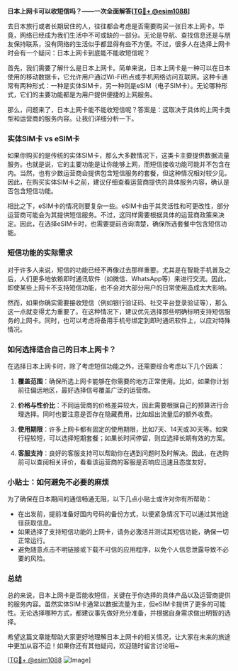 **日本上网卡可以收短信吗？——一次全面解答[[TG💪+ @esim1088](https://t.me/s/esim1088)]**

去日本旅行或者长期居住的人，往往都会考虑是否需要购买一张日本上网卡。毕竟，网络已经成为我们生活中不可或缺的一部分。无论是导航、查找信息还是与朋友保持联系，没有网络的生活似乎都显得有些不方便。不过，很多人在选择上网卡时会有一个疑问：日本上网卡到底能不能收短信呢？

首先，我们需要了解什么是日本上网卡。简单来说，日本上网卡是一种可以在日本使用的移动数据卡，它允许用户通过Wi-Fi热点或手机网络访问互联网。这种卡通常有两种形式：一种是实体SIM卡，另一种则是eSIM（电子SIM卡）。无论哪种形式，它们的主要功能都是为用户提供便捷的上网服务。

那么，问题来了，日本上网卡能不能收短信呢？答案是：这取决于具体的上网卡类型和运营商的服务内容。让我们详细分析一下。

### 实体SIM卡 vs eSIM卡

如果你购买的是传统的实体SIM卡，那么大多数情况下，这类卡主要提供数据流量服务。也就是说，它的主要功能是让你能够上网，而短信接收功能可能并不包含在内。当然，也有少数运营商会提供包含短信服务的套餐，但这种情况相对较少见。因此，在购买实体SIM卡之前，建议仔细查看运营商提供的具体服务内容，确认是否包含短信功能。

相比之下，eSIM卡的情况则要复杂一些。eSIM卡由于其灵活性和可更改性，部分运营商可能会为其提供短信服务。不过，这同样需要根据具体的运营商政策来决定。因此，在选择eSIM卡时，也需要提前咨询清楚，确保所选套餐中包含短信功能。

### 短信功能的实际需求

对于许多人来说，短信的功能已经不再像过去那样重要。尤其是在智能手机普及之后，人们更多地依赖即时通讯软件（如微信、WhatsApp等）来进行交流。因此，即使某些上网卡不支持短信功能，也不会对大部分用户的日常使用造成太大影响。

然而，如果你确实需要接收短信（例如银行验证码、社交平台登录验证等），那么这一点就变得尤为重要了。在这种情况下，建议优先选择那些明确标明支持短信服务的上网卡。同时，也可以考虑将备用手机号绑定到即时通讯软件上，以应对特殊情况。

### 如何选择适合自己的日本上网卡？

在选择日本上网卡时，除了考虑短信功能之外，还需要综合考虑以下几个因素：

1. **覆盖范围**：确保所选上网卡能够在你需要的地方正常使用。比如，如果你计划前往偏远地区，最好选择信号覆盖广泛的运营商。
   
2. **价格与性价比**：不同运营商的价格差异较大，因此需要根据自己的预算进行合理选择。同时也要注意是否存在隐藏费用，比如超出流量后的额外收费。

3. **使用期限**：许多上网卡都有固定的使用期限，比如7天、14天或30天等。如果行程较短，可以选择短期套餐；如果长时间停留，则应选择长期有效的方案。

4. **客服支持**：良好的客服支持可以帮助你在遇到问题时及时解决。因此，在选购前可以查阅相关评价，看看该运营商的客服是否响应迅速且态度友好。

### 小贴士：如何避免不必要的麻烦

为了确保在日本期间的通信畅通无阻，以下几点小贴士或许对你有所帮助：

- 在出发前，提前准备好国内号码的备份方式，以便紧急情况下可以通过其他途径获取信息。
- 如果选择了支持短信功能的上网卡，请务必激活并测试其短信功能，确保一切正常运行。
- 避免随意点击不明链接或下载不可信的应用程序，以免个人信息泄露导致不必要的风险。

### 总结

总的来说，日本上网卡是否能收短信，关键在于你选择的具体产品以及运营商提供的服务内容。虽然实体SIM卡通常以数据流量为主，但eSIM卡提供了更多的可能性。无论选择哪种方式，都建议事先做好充分准备，并根据自身需求做出明智的选择。

希望这篇文章能帮助大家更好地理解日本上网卡的相关情况，让大家在未来的旅途中更加从容不迫！如果你还有其他疑问，欢迎随时留言讨论哦~

[[TG💪+ @esim1088](https://t.me/s/esim1088) ![Image](https://i.postimg.cc/4NQfJmqS/Snipaste-2025-05-13-00-14-12.png)]